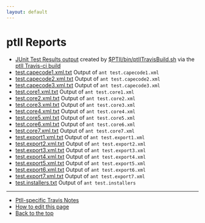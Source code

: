 ```yaml
---
layout: default
---
```

# ptII Reports
* [JUnit Test Results output](junit/html/index.html)
created by [$PTII/bin/ptIITravisBuild.sh](https://github.com/icyphy/ptII/blob/master/bin/ptIITravisBuild.sh) via the [ptII Travis-ci build](https://travis-ci.org/icyphy/ptII)
* [test.capecode1.xml.txt](junit/test.capecode1.xml.txt) Output of `ant test.capecode1.xml`
* [test.capecode2.xml.txt](junit/test.capecode2.xml.txt) Output of `ant test.capecode2.xml`
* [test.capecode3.xml.txt](junit/test.capecode3.xml.txt) Output of `ant test.capecode3.xml`
* [test.core1.xml.txt](junit/test.core1.xml.txt) Output of `ant test.core1.xml`
* [test.core2.xml.txt](junit/test.core2.xml.txt) Output of `ant test.core2.xml`
* [test.core3.xml.txt](junit/test.core3.xml.txt) Output of `ant test.core3.xml`
* [test.core4.xml.txt](junit/test.core4.xml.txt) Output of `ant test.core4.xml`
* [test.core5.xml.txt](junit/test.core5.xml.txt) Output of `ant test.core5.xml`
* [test.core6.xml.txt](junit/test.core6.xml.txt) Output of `ant test.core6.xml`
* [test.core7.xml.txt](junit/test.core7.xml.txt) Output of `ant test.core7.xml`
* [test.export1.xml.txt](junit/test.export1.xml.txt) Output of `ant test.export1.xml`
* [test.export2.xml.txt](junit/test.export2.xml.txt) Output of `ant test.export2.xml`
* [test.export3.xml.txt](junit/test.export3.xml.txt) Output of `ant test.export3.xml`
* [test.export4.xml.txt](junit/test.export4.xml.txt) Output of `ant test.export4.xml`
* [test.export5.xml.txt](junit/test.export5.xml.txt) Output of `ant test.export5.xml`
* [test.export6.xml.txt](junit/test.export6.xml.txt) Output of `ant test.export6.xml`
* [test.export7.xml.txt](junit/test.export7.xml.txt) Output of `ant test.export7.xml`
* [test.installers.txt](junit/test.installers.txt) Output of `ant test.installers`

---
* [PtII-specific Travis Notes](https://wiki.eecs.berkeley.edu/ptexternal/Main/Travis)
* [How to edit this page](../edit.html)
* [Back to the top](../index.html)


